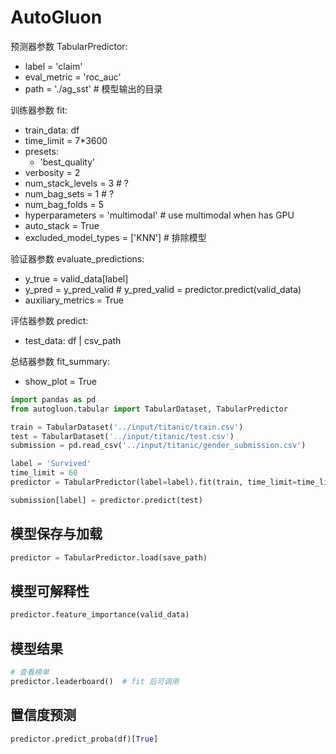 # AutoGluon

预测器参数 TabularPredictor:

- label = 'claim'
- eval_metric = 'roc_auc'
- path = './ag_sst'  # 模型输出的目录

训练器参数 fit:

- train_data: df
- time_limit = 7*3600
- presets:
  - 'best_quality'
- verbosity = 2
- num_stack_levels = 3  # ?
- num_bag_sets = 1  # ?
- num_bag_folds = 5
- hyperparameters = 'multimodal'  # use multimodal when has GPU
- auto_stack = True
- excluded_model_types = ['KNN']  # 排除模型

验证器参数 evaluate_predictions:

- y_true = valid_data[label]
- y_pred = y_pred_valid  # y_pred_valid = predictor.predict(valid_data)
- auxiliary_metrics = True

评估器参数 predict:

- test_data: df | csv_path

总结器参数 fit_summary:

- show_plot = True

```python
import pandas as pd
from autogluon.tabular import TabularDataset, TabularPredictor

train = TabularDataset('../input/titanic/train.csv')
test = TabularDataset('../input/titanic/test.csv')
submission = pd.read_csv('../input/titanic/gender_submission.csv')

label = 'Survived'
time_limit = 60
predictor = TabularPredictor(label=label).fit(train, time_limit=time_limit)

submission[label] = predictor.predict(test)
```

## 模型保存与加载

```python
predictor = TabularPredictor.load(save_path)
```

## 模型可解释性

```python
predictor.feature_importance(valid_data)
```

## 模型结果

```python
# 查看榜单
predictor.leaderboard()  # fit 后可调用
```

## 置信度预测

```python
predictor.predict_proba(df)[True]
```
